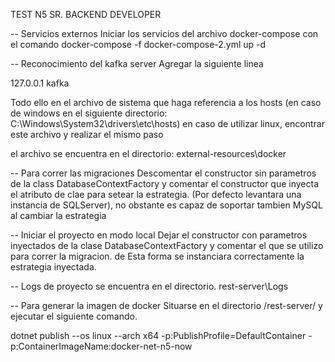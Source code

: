 TEST N5 SR. BACKEND DEVELOPER

-- Servicios externos
Iniciar los servicios del archivo docker-compose con el comando
docker-compose -f docker-compose-2.yml up -d

-- Reconocimiento del kafka server
Agregar la siguiente linea

127.0.0.1    		 kafka

Todo ello en el archivo de sistema que haga referencia a los hosts (en caso de windows en el siguiente directorio: C:\Windows\System32\drivers\etc\hosts)
en caso de utilizar linux, encontrar este archivo y realizar el mismo paso 


el archivo se encuentra en el directorio:
external-resources\docker

-- Para correr las migraciones 
Descomentar el constructor sin parametros de la class DatabaseContextFactory y comentar el constructor que inyecta el atributo de clae para setear la estrategia. (Por defecto levantara una instancia de SQLServer), no obstante es capaz de soportar tambien MySQL al cambiar la estrategia

-- Iniciar el proyecto en modo local
Dejar el constructor con parametros inyectados de la clase DatabaseContextFactory y comentar el que se utilizo para correr la migracion. de Esta forma se instanciara correctamente la estrategia inyectada.

-- Logs de proyecto
se encuentra en el directorio.
rest-server\Logs


-- Para generar la imagen de docker 
Situarse en el directorio /rest-server/ y ejecutar el siguiente comando.

dotnet publish --os linux --arch x64 -p:PublishProfile=DefaultContainer -p:ContainerImageName:docker-net-n5-now